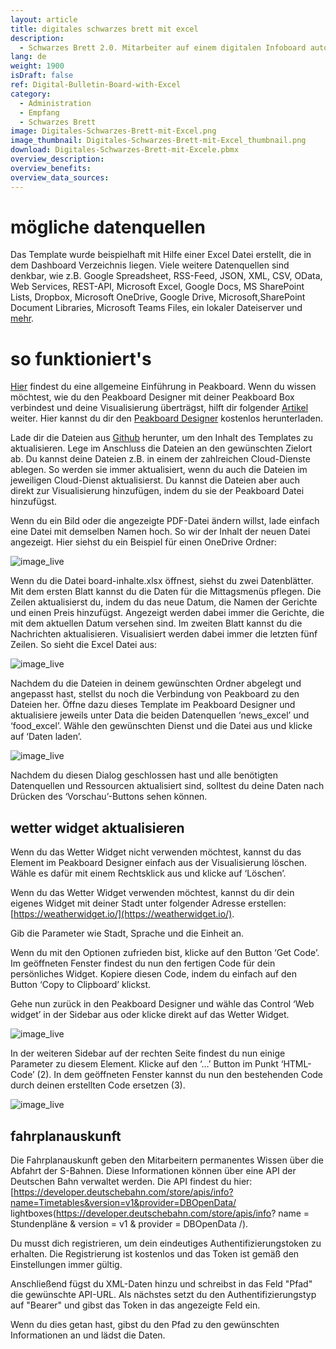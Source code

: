```yaml
---
layout: article
title: digitales schwarzes brett mit excel
description: 
  - Schwarzes Brett 2.0. Mitarbeiter auf einem digitalen Infoboard automatisiert auf dem Laufenden halten. Egal ob es dabei um allgemeine Mitarbeiterinformationen, einen Newsticker, den Speiseplan in der Mensa, Schichtpläne, Ankündigungen oder aber Raumbelegungspläne am Empfang geht, du bleibst hinsichtlich der Medienformate, Darstellung und Inhalte völlig flexibel. Alle News, Bilder und PDF-Dokumente können über einen OneDrive Order verwaltet werden. Mit diesem Template steht deiner individuellen Digital Signage Anwendung nichts mehr im Weg.
lang: de
weight: 1900
isDraft: false
ref: Digital-Bulletin-Board-with-Excel
category:
  - Administration
  - Empfang
  - Schwarzes Brett
image: Digitales-Schwarzes-Brett-mit-Excel.png
image_thumbnail: Digitales-Schwarzes-Brett-mit-Excel_thumbnail.png
download: Digitales-Schwarzes-Brett-mit-Excele.pbmx
overview_description:
overview_benefits:
overview_data_sources:
---
```


# mögliche datenquellen

Das Template wurde beispielhaft mit Hilfe einer Excel Datei erstellt, die in dem Dashboard Verzeichnis liegen. Viele weitere Datenquellen sind denkbar, wie z.B. Google Spreadsheet, RSS-Feed, JSON, XML, CSV, OData, Web Services, REST-API, Microsoft Excel, Google Docs, MS SharePoint Lists, Dropbox, Microsoft OneDrive, Google Drive, Microsoft,SharePoint Document Libraries, Microsoft Teams Files, ein lokaler Dateiserver und [mehr](https://peakboard.com/datenanbindungen/).

# so funktioniert's

[Hier](https://peakboard.rocks/erste-schritte) findest du eine allgemeine Einführung in Peakboard. Wenn du wissen möchtest, wie du den Peakboard Designer mit deiner Peakboard Box verbindest und deine Visualisierung überträgst, hilft dir folgender [Artikel](https://peakboard.rocks/anschliessen) weiter. Hier kannst du dir den [Peakboard Designer](https://peakboard.com/peakboard-designer/?utm_campaign=templates&utm_medium=description_link&utm_source=templates_overview) kostenlos herunterladen.

Lade dir die Dateien aus [Github](https://github.com/Peakboard/peakboard-templates.github.io/tree/master/_templates/Digital-Bulletin-Board-with-Excel/data-files) herunter, um den Inhalt des Templates zu aktualisieren. Lege im Anschluss die Dateien an den gewünschten Zielort ab. Du kannst deine Dateien z.B. in einem der zahlreichen Cloud-Dienste ablegen. So werden sie immer aktualisiert, wenn du auch die Dateien im jeweiligen Cloud-Dienst aktualisierst. Du kannst die Dateien aber auch direkt zur Visualisierung hinzufügen, indem du sie der Peakboard Datei hinzufügst.

Wenn du ein Bild oder die angezeigte PDF-Datei ändern willst, lade einfach eine Datei mit demselben Namen hoch. So wir der Inhalt der neuen Datei angezeigt. Hier siehst du ein Beispiel für einen OneDrive Ordner:

![image_live](img/OneDrive-Data-Overview.png)

Wenn du die Datei board-inhalte.xlsx öffnest, siehst du zwei Datenblätter. Mit dem ersten Blatt kannst du die Daten für die Mittagsmenüs pflegen. Die Zeilen aktualisierst du, indem du das neue Datum, die Namen der Gerichte und einen Preis hinzufügst. Angezeigt werden dabei immer die Gerichte, die mit dem aktuellen Datum versehen sind. Im zweiten Blatt kannst du die Nachrichten aktualisieren. Visualisiert werden dabei immer die letzten fünf Zeilen. So sieht die Excel Datei aus:

![image_live](img/Excel-Data-Structure.png)

Nachdem du die Dateien in deinem gewünschten Ordner abgelegt und angepasst hast, stellst du noch die Verbindung von Peakboard zu den Dateien her. Öffne dazu dieses Template im Peakboard Designer und aktualisiere jeweils unter Data die beiden Datenquellen ‘news_excel’ und ‘food_excel’. Wähle den gewünschten Dienst und die Datei aus und klicke auf ‘Daten laden’.

![image_live](img/Excel-Data-Source-Selection.png)

Nachdem du diesen Dialog geschlossen hast und alle benötigten Datenquellen und Ressourcen aktualisiert sind, solltest du deine Daten nach Drücken des ‘Vorschau’-Buttons sehen können.

## wetter widget aktualisieren
Wenn du das Wetter Widget nicht verwenden möchtest, kannst du das Element im Peakboard Designer einfach aus der Visualisierung löschen. Wähle es dafür mit einem Rechtsklick aus und klicke auf ‘Löschen’.

Wenn du das Wetter Widget verwenden möchtest, kannst du dir dein eigenes Widget mit deiner Stadt unter folgender Adresse erstellen: [https://weatherwidget.io/](https://weatherwidget.io/).

Gib die Parameter wie Stadt, Sprache und die Einheit an.

Wenn du mit den Optionen zufrieden bist, klicke auf den Button ‘Get Code’. Im geöffneten Fenster findest du nun den fertigen Code für dein persönliches Widget. Kopiere diesen Code, indem du einfach auf den Button ‘Copy to Clipboard’ klickst.

Gehe nun zurück in den Peakboard Designer und wähle das Control ‘Web widget’ in der Sidebar aus oder klicke direkt auf das Wetter Widget.

![image_live](img/select_weather_widget.gif)

In der weiteren Sidebar auf der rechten Seite findest du nun einige Parameter zu diesem Element. Klicke auf den ‘…’ Button im Punkt ‘HTML-Code’ (2). In dem geöffneten Fenster kannst du nun den bestehenden Code durch deinen erstellten Code ersetzen (3).

![image_live](img/web_widget_code.png)


## fahrplanauskunft
Die Fahrplanauskunft geben den Mitarbeitern permanentes Wissen über die Abfahrt der S-Bahnen. Diese Informationen können über eine API der Deutschen Bahn verwaltet werden. Die API findest du hier: [https://developer.deutschebahn.com/store/apis/info?name=Timetables&version=v1&provider=DBOpenData/ lightboxes(https://developer.deutschebahn.com/store/apis/info? name = Stundenpläne & version = v1 & provider = DBOpenData /).

Du musst dich registrieren, um dein eindeutiges Authentifizierungstoken zu erhalten. Die Registrierung ist kostenlos und das Token ist gemäß den Einstellungen immer gültig.

Anschließend fügst du XML-Daten hinzu und schreibst in das Feld "Pfad" die gewünschte API-URL. Als nächstes setzt du den Authentifizierungstyp auf "Bearer" und gibst das Token in das angezeigte Feld ein.

Wenn du dies getan hast, gibst du den Pfad zu den gewünschten Informationen an und lädst die Daten.